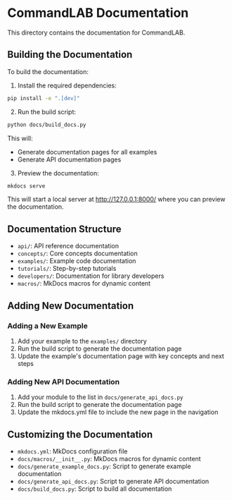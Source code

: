 # CommandLAB Documentation

This directory contains the documentation for CommandLAB.

## Building the Documentation

To build the documentation:

1. Install the required dependencies:

```bash
pip install -e ".[dev]"
```

2. Run the build script:

```bash
python docs/build_docs.py
```

This will:

- Generate documentation pages for all examples
- Generate API documentation pages

3. Preview the documentation:

```bash
mkdocs serve
```

This will start a local server at http://127.0.0.1:8000/ where you can preview the documentation.

## Documentation Structure

- `api/`: API reference documentation
- `concepts/`: Core concepts documentation
- `examples/`: Example code documentation
- `tutorials/`: Step-by-step tutorials
- `developers/`: Documentation for library developers
- `macros/`: MkDocs macros for dynamic content

## Adding New Documentation

### Adding a New Example

1. Add your example to the `examples/` directory
1. Run the build script to generate the documentation page
1. Update the example's documentation page with key concepts and next steps

### Adding New API Documentation

1. Add your module to the list in `docs/generate_api_docs.py`
1. Run the build script to generate the documentation page
1. Update the mkdocs.yml file to include the new page in the navigation

## Customizing the Documentation

- `mkdocs.yml`: MkDocs configuration file
- `docs/macros/__init__.py`: MkDocs macros for dynamic content
- `docs/generate_example_docs.py`: Script to generate example documentation
- `docs/generate_api_docs.py`: Script to generate API documentation
- `docs/build_docs.py`: Script to build all documentation
